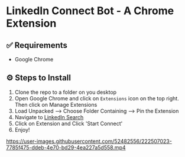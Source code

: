 # LinkedIn Connect Bot - A Chrome Extension 

## ✅ Requirements
* Google Chrome

## ⚙ Steps to Install
1. Clone the repo to a folder on you desktop
2. Open Google Chrome and click on `Extensions` icon on the top right. Then click on Manage Extensions
3. Load Unpacked --> Choose Folder Containing --> Pin the Extension
4. Navigate to [LinkedIn Search](https://www.linkedin.com/search/results/people/)
5. Click on Extension and Click 'Start Connect'
6. Enjoy!




https://user-images.githubusercontent.com/52482556/222507023-7785f475-ddeb-4e70-bd29-4ea227a5d558.mp4

